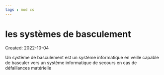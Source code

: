 ```yaml
---
tags : mod cs
---
```

# les systèmes de basculement
Created: 2022-10-04 

Un système de basculement est un système informatique en veille capable de basculer vers un système informatique de secours en cas de défaillances matérielle